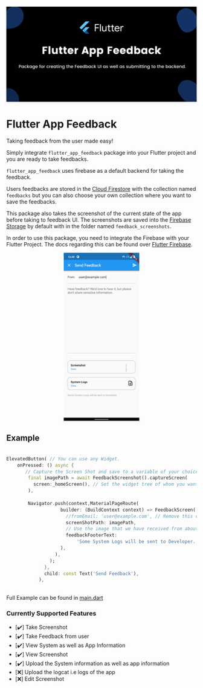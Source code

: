 ![Flutter Feedback Banner](https://raw.githubusercontent.com/imihirpaldhikar/flutter_app_feedback/main/assets/flutter_app_feedback_banner.svg)

# Flutter App Feedback

Taking feedback from the user made easy!

Simply integrate `flutter_app_feedback` package into your Flutter project and you are ready to take feedbacks.

`flutter_app_feedback` uses firebase as a default backend for taking the feedback.

Users feedbacks are stored in the [Cloud Firestore](https://firebase.google.com/docs/firestore) with the collection named `feedbacks` but you can also choose your own collection where you want to save the feedbacks.

This package also takes the screenshot of the current state of the app before taking to feedback UI. The screenshots are saved into the [Firebase Storage](https://firebase.google.com/docs/storage) by default with in the folder named `feedback_screenshots`.

In order to use this package, you need to integrate the Firebase with your Flutter Project. The docs regarding this can be found over [Flutter Firebase](https://firebase.flutter.dev).

<center>
<img src="https://github.com/imihirpaldhikar/flutter_app_feedback/blob/main/assets/feedback_screen.png?raw=true" width="200">
</center>

## Example

```dart

ElevatedButton( // You can use any Widget.
    onPressed: () async {
       // Capture the Screen Shot and save to a variable of your choice.
        final imagePath = await FeedbackScreenshot().captureScreen(
          screen:_homeScreen(), // Set the widget tree of whom you want to take screen shot before navigation to the FeedbackScreen
        ),

        Navigator.push(context,MaterialPageRoute(
                    builder: (BuildContext context) => FeedbackScreen(
                      //fromEmail: 'user@example.com', // Remove this comment if you need to set a default email in From field.
                      screenShotPath: imagePath,
                      // Use the image that we have received from about function.
                      feedbackFooterText:
                          'Some System Logs will be sent to Developer.', // This text is shown at the bottom of the Feedback Screen which describes how you will use the information.
                    ),
                  ),
                );
              },
              child: const Text('Send Feedback'),
            ),
            
```

Full Example can be found in [main.dart](./example/lib/main.dart)

### Currently Supported Features

- [✔️] Take Screenshot 
- [✔️] Take Feedback from user 
- [✔️] View System as well as App Information 
- [✔️] View Screenshot 
- [✔️] Upload the System information as well as app information 
- [❌] Upload the logcat i.e logs of the app  
- [❌] Edit Screenshot  
